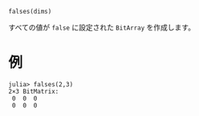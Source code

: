 ```
falses(dims)
```

すべての値が `false` に設定された `BitArray` を作成します。

# 例

```jldoctest
julia> falses(2,3)
2×3 BitMatrix:
 0  0  0
 0  0  0
```
